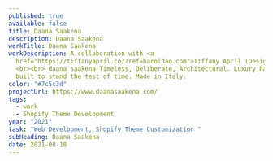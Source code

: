 ```yaml
---
published: true
available: false
title: Daana Saakena
description: Daana Saakena
workTitle: Daana Saakena
workDescription: A collaboration with <a
  href="https://tiffanyapril.co/?ref=haroldao.com">Tiffany April (Designer).</a>
  <br><br> daana saakena Timeless, Deliberate, Architectural. Luxury handbags
  built to stand the test of time. Made in Italy.
color: "#7c5c3d"
projectUrl: https://www.daanasaakena.com/
tags:
  - work
  - Shopify Theme Development
year: "2021"
task: "Web Development, Shopify Theme Customization "
subHeading: Daana Saakena
date: 2021-08-18
---
```

